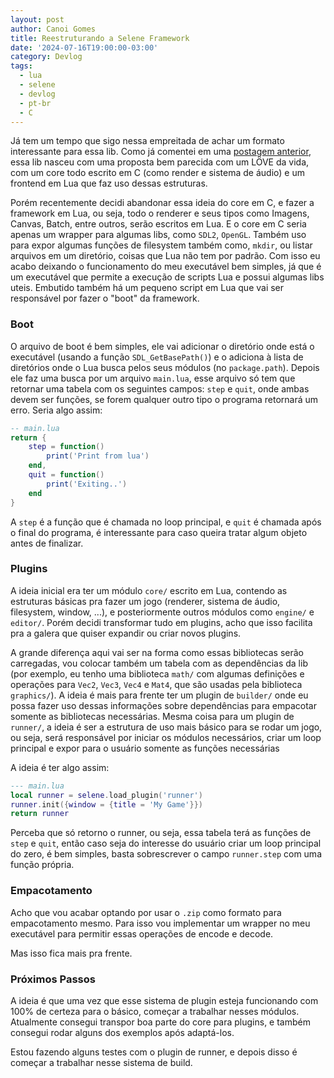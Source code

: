 ```yaml
---
layout: post
author: Canoi Gomes
title: Reestruturando a Selene Framework
date: '2024-07-16T19:00:00-03:00'
category: Devlog
tags:
  - lua
  - selene
  - devlog
  - pt-br
  - C
---
```

Já tem um tempo que sigo nessa empreitada de achar um formato interessante para essa lib. Como já comentei em uma [postagem anterior](/post/2023-10-19-selene-engine-pt-br), essa lib nasceu com uma proposta bem parecida com um LÖVE da vida, com um core todo escrito em C (como render e sistema de áudio) e um frontend em Lua que faz uso dessas estruturas.

Porém recentemente decidi abandonar essa ideia do core em C, e fazer a framework em Lua, ou seja, todo o renderer e seus tipos como Imagens, Canvas, Batch, entre outros, serão escritos em Lua. E o core em C seria apenas um wrapper para algumas libs, como `SDL2`, `OpenGL`. Também uso para expor algumas funções de filesystem também como, `mkdir`, ou listar arquivos em um diretório, coisas que Lua não tem por padrão. Com isso eu acabo deixando o funcionamento do meu executável bem simples, já que é um executável que permite a execução de scripts Lua e possui algumas libs uteis. Embutido também há um pequeno script em Lua que vai ser responsável por fazer o "boot" da framework.

### Boot
O arquivo de boot é bem simples, ele vai adicionar o diretório onde está o executável (usando a função `SDL_GetBasePath()`) e o adiciona à lista de diretórios onde o Lua busca pelos seus módulos (no `package.path`). Depois ele faz uma busca por um arquivo `main.lua`, esse arquivo só tem que retornar uma tabela com os seguintes campos: `step` e `quit`, onde ambas devem ser funções,  se forem qualquer outro tipo o programa retornará um erro. Seria algo assim:

```lua
-- main.lua
return {
	step = function()
		print('Print from lua')
	end,
	quit = function()
		print('Exiting..')
	end
}
```

A `step` é a função que é chamada no loop principal, e `quit` é chamada após o final do programa, é interessante para caso queira tratar algum objeto antes de finalizar.
### Plugins
A ideia inicial era ter um módulo `core/` escrito em Lua, contendo as estruturas básicas pra fazer um jogo (renderer, sistema de áudio, filesystem, window, ...), e posteriormente outros módulos como `engine/` e `editor/`. Porém decidi transformar tudo em plugins, acho que isso facilita pra a galera que quiser expandir ou criar novos plugins.

A grande diferença aqui vai ser na forma como essas bibliotecas serão carregadas, vou colocar também um tabela com as dependências da lib (por exemplo, eu tenho uma biblioteca `math/` com algumas definições e operações para `Vec2`, `Vec3`, `Vec4` e `Mat4`, que são usadas pela biblioteca `graphics/`). A ideia é mais para frente ter um plugin de `builder/` onde eu possa fazer uso dessas informações sobre dependências para empacotar somente as bibliotecas necessárias. Mesma coisa para um plugin de `runner/`, a ideia é ser a estrutura de uso mais básico para se rodar um jogo, ou seja, será responsável por iniciar os módulos necessários, criar um loop principal e expor para o usuário somente as funções necessárias

A ideia é ter algo assim:
```lua
--- main.lua
local runner = selene.load_plugin('runner')
runner.init({window = {title = 'My Game'}})
return runner
```

Perceba que só retorno o runner, ou seja, essa tabela terá as funções de `step` e `quit`, então caso seja do interesse do usuário criar um loop principal do zero, é bem simples, basta sobrescrever o campo `runner.step` com uma função própria.
### Empacotamento
Acho que vou acabar optando por usar o `.zip` como formato para empacotamento mesmo. Para isso vou implementar um wrapper no meu executável para permitir essas operações de encode e decode.

Mas isso fica mais pra frente.

### Próximos Passos
A ideia é que uma vez que esse sistema de plugin esteja funcionando com 100% de certeza para o básico, começar a trabalhar nesses módulos. Atualmente consegui transpor boa parte do core para plugins, e também consegui rodar alguns dos exemplos após adaptá-los.

Estou fazendo alguns testes com o plugin de runner, e depois disso é começar a trabalhar nesse sistema de build.